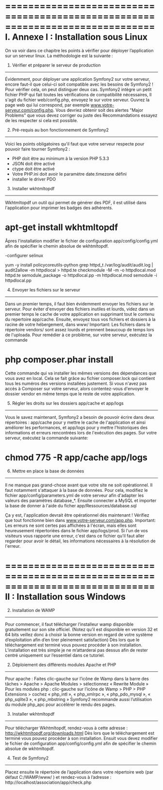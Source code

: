 ==============================================================================
                    I.  Annexe I : Installation sous Linux
==============================================================================

On va voir dans ce chapitre les points à vérifier pour déployer l’application sur un serveur linux. La méthodologie est la suivante :

1) Vérifier et préparer le serveur de production
------------------------------------------------

Évidemment, pour déployer une application Symfony2 sur votre serveur, encore faut-il que celui-ci soit compatible avec les besoins de Symfony2 ! Pour vérifier cela, on peut distinguer deux cas.
Symfony2 intègre un petit fichier PHP qui fait toutes les vérifications de compatibilité nécessaires, Il s'agit du fichier web/config.php, envoyez le sur votre serveur. Ouvrez la page web qui lui correspond, par exemple www.votre-serveur.com/config.php. Vous devriez obtenir soit des alertes "Major Problems" que vous devez corriger ou juste des Recommandations essayez de les respecter si cela est possible.

2) Pré-requis au bon fonctionnement de Symfony2
-----------------------------------------------

Voici les points obligatoires qu'il faut que votre serveur respecte pour pouvoir faire tourner Symfony2 :
- PHP doit être au minimum à la version PHP 5.3.3
- JSON doit être activé
- ctype doit être activé
- Votre PHP.ini doit avoir le paramètre date.timezone défini
- installer le driver PDO

3) Installer wkhtmltopdf
-----------------------------------------------

Wkhtmltopdf un outil qui permet de générer des PDF, il est utilisé dans l'application pour imprimer les badges des adhérents.
# apt-get install wkhtmltopdf
Âpres l'installation modifier le fichier de configuration app/config/config.yml afin de spécifier le chemin absolue de wkhtmltopdf.

-configurer selinux

yum -y install policycoreutils-python
grep httpd_t /var/log/audit/audit.log | audit2allow -m httpdlocal > httpd.te
checkmodule -M -m -o httpdlocal.mod httpd.te
semodule_package -o httpdlocal.pp -m httpdlocal.mod
semodule -i httpdlocal.pp

4) Envoyer les fichiers sur le serveur
-----------------------------------------------


Dans un premier temps, il faut bien évidemment envoyer les fichiers sur le serveur. Pour éviter d'envoyer des fichiers inutiles et lourds, videz dans un premier temps le cache de votre application en supprimant tout le contenu du repertoire app/cache. Ensuite, envoyez tous vos fichiers et dossiers à la racine de votre hébergement, dans www/
Important:
Les fichiers dans le répertoire vendors/ sont assez lourds et prennent beaucoup de temps lors de l'uploada. Pour remédier à ce problème, sur votre serveur, exécutez la commande
 # php composer.phar install 
Cette commande qui va installer les mêmes versions des dépendances que vous avez en local. Cela se fait grâce au fichier composer.lock qui contient tous les numéros des versions installées justement.
Si vous n'avez pas accès à Composer sur votre serveur, alors contentez-vous d'envoyer le dossier vendor en même temps que le reste de votre application.

5) Régler les droits sur les dossiers app/cache et app/logs
-----------------------------------------------------------


Vous le savez maintenant, Symfony2 a besoin de pouvoir écrire dans deux répertoires : app/cache pour y mettre le cache de l'application et ainsi améliorer les performances, et app/logs pour y mettre l'historiques des informations et erreurs rencontrées lors de l'exécution des pages. Sur votre serveur, exécutez la commande suivante:
# chmod 775 -R app/cache app/logs


6) Mettre en place la base de données
-------------------------------------

Il ne manque pas grand-chose avant que votre site ne soit opérationnel. Il faut notamment s'attaquer à la base de données. Pour cela, modifiez le fichier app/config/parameters.yml de votre serveur afin d'adapter les valeurs des paramètres database_*.
Ensuite connecter a MySQL et importer la base de donner à l'aide du ficher app/Ressources/database.sql

Ça y est, l'application devrait être opérationnel dès maintenant ! Vérifiez que tout fonctionne bien dans www.votre-serveur.com/app.php.
Important:
Les erreurs ne sont certes pas affichées à l'écran, mais elles sont heureusement répertoriées dans le fichier app/logs/prod. Si l'un de vos visiteurs vous rapporte une erreur, c'est dans ce fichier qu'il faut aller regarder pour avoir le détail, les informations nécessaires à la résolution de l'erreur.

==============================================================================
                    II : Installation sous Windows
==============================================================================

2) Installation de WAMP
-----------------------

Pour commencer, il faut télécharger l’installeur wamp disponible gratuitement sur son site officiel. (Notez qu’il est disponible en version 32 et 64 bits veillez donc à choisir la bonne version en regard de votre système d’exploitation afin d’en tirer pleinement satisfaction)
Dès lors que le téléchargement est terminé vous pouvez procéder à son installation. L’installation est très simple je ne m’attarderai pas dessus afin de rester centré uniquement sur l’essentiel dans ce tutoriel.


2) Déploiement des différents modules Apache et PHP 
---------------------------------------------------

Pour apache :
Faites clic-gauche sur l’icône de Wamp dans la barre des tâches > Apache > Apache Modules > sélectionnez « Rewrite Module »
Pour les modules php :
clic-gauche sur l’icône de Wamp > PHP > PHP Extensions > cochez « php_intl », « php_xmlrpc », « php_pdo_mysql », « php_sqlite3 », « php_mbstring »
Symfony2 recommande aussi l’utilisation du module php_apc pour accélérer le rendu des pages.


3) Installer wkhtmltopdf
------------------------

Pour télécharger Wkhtmltopdf, rendez-vous à cette adresse : http://wkhtmltopdf.org/downloads.html Dès lors que le téléchargement est terminé vous pouvez procéder à son installation.
Ensuit vous devez modifier le fichier de configuration app/config/config.yml afin de spécifier le chemin absolue de wkhtmltopdf. 


4) Test de Symfony2
-------------------

Placez ensuite le répertoire de l’application dans votre répertoire web (par défaut C:/WAMP/www/ ) et rendez-vous à l’adresse : http://localhost/association/app/check.php
